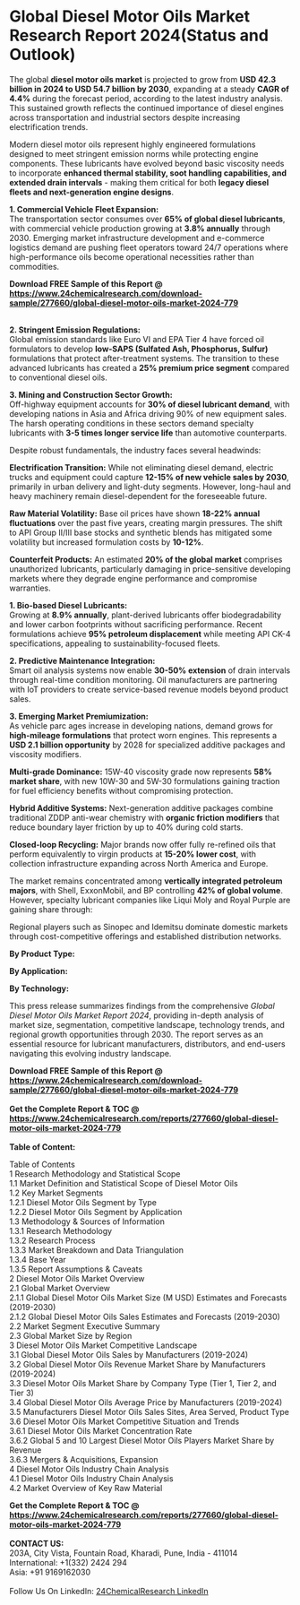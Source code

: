 <h1>Global Diesel Motor Oils Market Research Report 2024(Status and Outlook)</h1><p>The global <strong>diesel motor oils market</strong> is projected to grow from <strong>USD 42.3 billion in 2024 to USD 54.7 billion by 2030</strong>, expanding at a steady <strong>CAGR of 4.4%</strong> during the forecast period, according to the latest industry analysis. This sustained growth reflects the continued importance of diesel engines across transportation and industrial sectors despite increasing electrification trends.</p><p>Modern diesel motor oils represent highly engineered formulations designed to meet stringent emission norms while protecting engine components. These lubricants have evolved beyond basic viscosity needs to incorporate <strong>enhanced thermal stability, soot handling capabilities, and extended drain intervals</strong> - making them critical for both <strong>legacy diesel fleets and next-generation engine designs</strong>.</p><p><strong>1. Commercial Vehicle Fleet Expansion:</strong><br>
The transportation sector consumes over <strong>65% of global diesel lubricants</strong>, with commercial vehicle production growing at <strong>3.8% annually</strong> through 2030. Emerging market infrastructure development and e-commerce logistics demand are pushing fleet operators toward 24/7 operations where high-performance oils become operational necessities rather than commodities.</p><div><b>Download FREE Sample of this Report @ 
            <a href="https://www.24chemicalresearch.com/download-sample/277660/global-diesel-motor-oils-market-2024-779">
            https://www.24chemicalresearch.com/download-sample/277660/global-diesel-motor-oils-market-2024-779</a></b></div><br><p><strong>2. Stringent Emission Regulations:</strong><br>
Global emission standards like Euro VI and EPA Tier 4 have forced oil formulators to develop <strong>low-SAPS (Sulfated Ash, Phosphorus, Sulfur)</strong> formulations that protect after-treatment systems. The transition to these advanced lubricants has created a <strong>25% premium price segment</strong> compared to conventional diesel oils.</p><p><strong>3. Mining and Construction Sector Growth:</strong><br>
Off-highway equipment accounts for <strong>30% of diesel lubricant demand</strong>, with developing nations in Asia and Africa driving 90% of new equipment sales. The harsh operating conditions in these sectors demand specialty lubricants with <strong>3-5 times longer service life</strong> than automotive counterparts.</p><p>Despite robust fundamentals, the industry faces several headwinds:</p><p><strong>Electrification Transition:</strong> While not eliminating diesel demand, electric trucks and equipment could capture <strong>12-15% of new vehicle sales by 2030</strong>, primarily in urban delivery and light-duty segments. However, long-haul and heavy machinery remain diesel-dependent for the foreseeable future.</p><p><strong>Raw Material Volatility:</strong> Base oil prices have shown <strong>18-22% annual fluctuations</strong> over the past five years, creating margin pressures. The shift to API Group II/III base stocks and synthetic blends has mitigated some volatility but increased formulation costs by <strong>10-12%</strong>.</p><p><strong>Counterfeit Products:</strong> An estimated <strong>20% of the global market</strong> comprises unauthorized lubricants, particularly damaging in price-sensitive developing markets where they degrade engine performance and compromise warranties.</p><p><strong>1. Bio-based Diesel Lubricants:</strong><br>
Growing at <strong>8.9% annually</strong>, plant-derived lubricants offer biodegradability and lower carbon footprints without sacrificing performance. Recent formulations achieve <strong>95% petroleum displacement</strong> while meeting API CK-4 specifications, appealing to sustainability-focused fleets.</p><p><strong>2. Predictive Maintenance Integration:</strong><br>
Smart oil analysis systems now enable <strong>30-50% extension</strong> of drain intervals through real-time condition monitoring. Oil manufacturers are partnering with IoT providers to create service-based revenue models beyond product sales.</p><p><strong>3. Emerging Market Premiumization:</strong><br>
As vehicle parc ages increase in developing nations, demand grows for <strong>high-mileage formulations</strong> that protect worn engines. This represents a <strong>USD 2.1 billion opportunity</strong> by 2028 for specialized additive packages and viscosity modifiers.</p><p><strong>Multi-grade Dominance:</strong> 15W-40 viscosity grade now represents <strong>58% market share</strong>, with new 10W-30 and 5W-30 formulations gaining traction for fuel efficiency benefits without compromising protection.</p><p><strong>Hybrid Additive Systems:</strong> Next-generation additive packages combine traditional ZDDP anti-wear chemistry with <strong>organic friction modifiers</strong> that reduce boundary layer friction by up to 40% during cold starts.</p><p><strong>Closed-loop Recycling:</strong> Major brands now offer fully re-refined oils that perform equivalently to virgin products at <strong>15-20% lower cost</strong>, with collection infrastructure expanding across North America and Europe.</p><p>The market remains concentrated among <strong>vertically integrated petroleum majors</strong>, with Shell, ExxonMobil, and BP controlling <strong>42% of global volume</strong>. However, specialty lubricant companies like Liqui Moly and Royal Purple are gaining share through:</p><p>Regional players such as Sinopec and Idemitsu dominate domestic markets through cost-competitive offerings and established distribution networks.</p><p><strong>By Product Type:</strong></p><p><strong>By Application:</strong></p><p><strong>By Technology:</strong></p><p>This press release summarizes findings from the comprehensive <em>Global Diesel Motor Oils Market Report 2024</em>, providing in-depth analysis of market size, segmentation, competitive landscape, technology trends, and regional growth opportunities through 2030. The report serves as an essential resource for lubricant manufacturers, distributors, and end-users navigating this evolving industry landscape.</p><div><b>Download FREE Sample of this Report @ 
            <a href="https://www.24chemicalresearch.com/download-sample/277660/global-diesel-motor-oils-market-2024-779">
            https://www.24chemicalresearch.com/download-sample/277660/global-diesel-motor-oils-market-2024-779</a></b></div><br><div><b>Get the Complete Report & TOC @ 
            <a href="https://www.24chemicalresearch.com/reports/277660/global-diesel-motor-oils-market-2024-779">
            https://www.24chemicalresearch.com/reports/277660/global-diesel-motor-oils-market-2024-779</a></b></div><br>
            <b>Table of Content:</b><p>Table of Contents<br />
1 Research Methodology and Statistical Scope<br />
1.1 Market Definition and Statistical Scope of Diesel Motor Oils<br />
1.2 Key Market Segments<br />
1.2.1 Diesel Motor Oils Segment by Type<br />
1.2.2 Diesel Motor Oils Segment by Application<br />
1.3 Methodology & Sources of Information<br />
1.3.1 Research Methodology<br />
1.3.2 Research Process<br />
1.3.3 Market Breakdown and Data Triangulation<br />
1.3.4 Base Year<br />
1.3.5 Report Assumptions & Caveats<br />
2 Diesel Motor Oils Market Overview<br />
2.1 Global Market Overview<br />
2.1.1 Global Diesel Motor Oils Market Size (M USD) Estimates and Forecasts (2019-2030)<br />
2.1.2 Global Diesel Motor Oils Sales Estimates and Forecasts (2019-2030)<br />
2.2 Market Segment Executive Summary<br />
2.3 Global Market Size by Region<br />
3 Diesel Motor Oils Market Competitive Landscape<br />
3.1 Global Diesel Motor Oils Sales by Manufacturers (2019-2024)<br />
3.2 Global Diesel Motor Oils Revenue Market Share by Manufacturers (2019-2024)<br />
3.3 Diesel Motor Oils Market Share by Company Type (Tier 1, Tier 2, and Tier 3)<br />
3.4 Global Diesel Motor Oils Average Price by Manufacturers (2019-2024)<br />
3.5 Manufacturers Diesel Motor Oils Sales Sites, Area Served, Product Type<br />
3.6 Diesel Motor Oils Market Competitive Situation and Trends<br />
3.6.1 Diesel Motor Oils Market Concentration Rate<br />
3.6.2 Global 5 and 10 Largest Diesel Motor Oils Players Market Share by Revenue<br />
3.6.3 Mergers & Acquisitions, Expansion<br />
4 Diesel Motor Oils Industry Chain Analysis<br />
4.1 Diesel Motor Oils Industry Chain Analysis<br />
4.2 Market Overview of Key Raw Material</p><div><b>Get the Complete Report & TOC @ 
            <a href="https://www.24chemicalresearch.com/reports/277660/global-diesel-motor-oils-market-2024-779">
            https://www.24chemicalresearch.com/reports/277660/global-diesel-motor-oils-market-2024-779</a></b></div><br><b>CONTACT US:</b><br>
            203A, City Vista, Fountain Road, Kharadi, Pune, India - 411014<br>
            International: +1(332) 2424 294<br>
            Asia: +91 9169162030 <br><br>
            Follow Us On LinkedIn: <a href="https://www.linkedin.com/company/24chemicalresearch/">24ChemicalResearch LinkedIn</a>